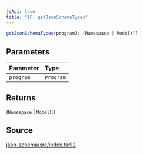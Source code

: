 ```yaml
---
jsApi: true
title: "[F] getJsonSchemaTypes"
---
```


```ts
getJsonSchemaTypes(program): (Namespace | Model)[]
```

## Parameters

| Parameter | Type      |
| :-------- | :-------- |
| `program` | `Program` |

## Returns

(`Namespace` \| `Model`)[]

## Source

[json-schema/src/index.ts:92](https://github.com/markcowl/cadl/blob/3db15286/packages/json-schema/src/index.ts#L92)
